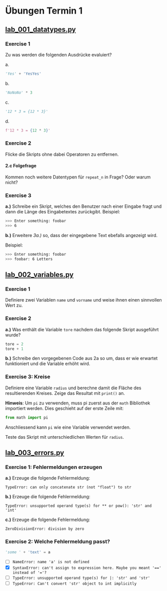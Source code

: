 # Übungen Termin 1


## [lab_001_datatypes.py](lab_001_datatypes.py)

### Exercise 1
Zu was werden die folgenden Ausdrücke evaluiert?

a.
```py
'Yes' + 'YesYes'
```
b.
```py
'NoNoNo' * 3
```
c.
```py
'12 * 3 = {12 * 3}'
```
d.
```py
f'12 * 3 = {12 * 3}'
```

### Exercise 2
Flicke die Skripts ohne dabei Operatoren zu entfernen.

#### 2.c Folgefrage
Kommen noch weitere Datentypen für `repeat_n` in Frage? Oder warum nicht?

### Exercise 3
**a.)**
Schreibe ein Skript, welches den Benutzer nach einer Eingabe fragt und dann die Länge des Eingabetextes zurückgibt.
Beispiel:
```sh
>>> Enter something: foobar
>>> 6
```

**b.)** Erweitere *3a.)* so, dass der eingegebene Text ebefalls angezeigt wird.

Beispiel:
```sh
>>> Enter something: foobar
>>> foobar: 6 Letters
```

## [lab_002_variables.py](lab_002_variables.py)
### Exercise 1

Definiere zwei Variablen `name` und `vorname` und weise ihnen einen sinnvollen Wert zu.

### Exercise 2
**a.)** Was enthält die Variable `tore` nachdem das folgende Skript ausgeführt wurde?
```py
tore = 2
tore + 1
```

**b.)** Schreibe den vorgegebenen Code aus 2a so um, dass er wie erwartet funktioniert und die Variable erhöht wird.

### Exercise 3: Kreise
Definiere eine Variable `radius` und berechne damit die Fläche des resultierenden Kreises.
Zeige das Resultat mit `print()` an.

**Hinweis**: Um `pi` zu verwenden, muss pi zuerst aus der `math` Bibliothek importiert werden. Dies geschieht auf der erste Zeile mit:
```py
from math import pi
```
Anschliessend kann `pi` wie eine Variable verwendet werden.

Teste das Skript mit unterschiedlichen Werten für `radius`.

## [lab_003_errors.py](lab_003_errors.py)

### Exercise 1: Fehlermeldungen erzeugen

**a.)** Erzeuge die folgende Fehlermeldung:
```
TypeError: can only concatenate str (not "float") to str
```
**b.)** Erzeuge die folgende Fehlermeldung:
```
TypeError: unsupported operand type(s) for ** or pow(): 'str' and 'int'
```
**c.)** Erzeuge die folgende Fehlermeldung:
```
ZeroDivisionError: division by zero
```

### Exercise 2: Welche Fehlermeldung passt?

```py
'some ' + 'text' = a
```
- [ ] `NameError: name 'a' is not defined`
- [x] `SyntaxError: can't assign to expression here. Maybe you meant '==' instead of '='?`
- [ ] `TypeError: unsupported operand type(s) for |: 'str' and 'str'`
- [ ] `TypeError: Can't convert 'str' object to int implicitly`